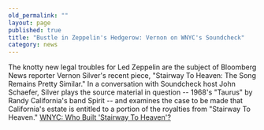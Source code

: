 ```yaml
---
old_permalink: ""
layout: page
published: true
title: "Bustle in Zeppelin's Hedgerow: Vernon on WNYC's Soundcheck"
category: news
---
```


The knotty new legal troubles for Led Zeppelin are the subject of Bloomberg News reporter Vernon Silver's recent piece, "Stairway To Heaven: The Song Remains Pretty Similar." In a conversation with Soundcheck host John Schaefer, Silver plays the source material in question -- 1968's "Taurus" by Randy California's band Spirit -- and examines the case to be made that California's estate is entitled to a portion of the royalties from "Stairway To Heaven."
[WNYC: Who Built 'Stairway To Heaven'?](http://soundcheck.wnyc.org/story/stairway-heaven-rights/)
